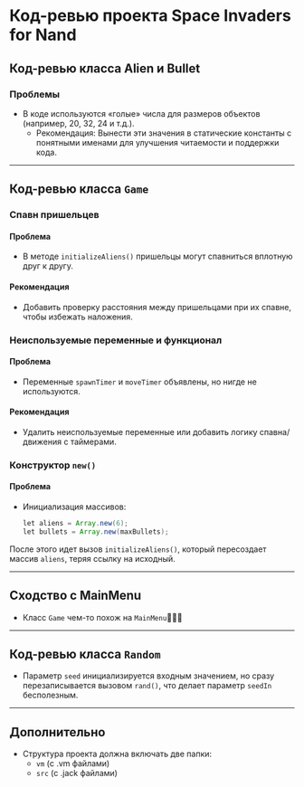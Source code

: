 # Код-ревью проекта Space Invaders for Nand

## Код-ревью класса Alien и Bullet

### Проблемы
- В коде используются «голые» числа для размеров объектов (например, 20, 32, 24 и т.д.).  
  - Рекомендация: Вынести эти значения в статические константы с понятными именами для улучшения читаемости и поддержки кода.  

---

## Код-ревью класса `Game`

### Спавн пришельцев

#### Проблема
- В методе `initializeAliens()` пришельцы могут спавниться вплотную друг к другу.  

#### Рекомендация
- Добавить проверку расстояния между пришельцами при их спавне, чтобы избежать наложения.  

### Неиспользуемые переменные и функционал

#### Проблема
- Переменные `spawnTimer` и `moveTimer` объявлены, но нигде не используются.  

#### Рекомендация
- Удалить неиспользуемые переменные или добавить логику спавна/движения с таймерами.  

### Конструктор `new()`

#### Проблема
- Инициализация массивов:  
  ```java
  let aliens = Array.new(6);
  let bullets = Array.new(maxBullets);
  ```
После этого идет вызов `initializeAliens()`, который пересоздает массив `aliens`, теряя ссылку на исходный.

---

## Сходство с MainMenu
- Класс `Game` чем-то похож на `MainMenu`🤔🤔🤔

---

## Код-ревью класса `Random`
- Параметр `seed` инициализируется входным значением, но сразу перезаписывается вызовом `rand()`, что делает параметр `seedIn` бесполезным.

---

## Дополнительно
- Структура проекта должна включать две папки: 
  - `vm` (с .vm файлами) 
  - `src` (с .jack файлами)
